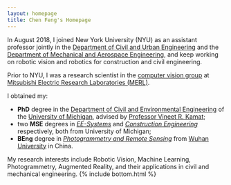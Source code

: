 ```yaml
---
layout: homepage
title: Chen Feng's Homepage
---
```

In August 2018, I joined New York University (NYU) as an assistant professor jointly in the [Department of Civil and Urban Engineering](https://engineering.nyu.edu/academics/departments/civil-and-urban-engineering) and the [Department of Mechanical and Aerospace Engineering](https://engineering.nyu.edu/academics/departments/mechanical-and-aerospace-engineering), and keep working on robotic vision and robotics for construction and civil engineering.

Prior to NYU, I was a research scientist in the [computer vision group](http://www.merl.com/research/computer-vision) at [Mitsubishi Electric Research Laboratories (MERL)](http://www.merl.com/).

I obtained my:

* **PhD** degree in the [Department of Civil and Environmental Engineering](http://www.cee.umich.edu) of the [University of Michigan](http://www.umich.edu/), advised by [Professor Vineet R. Kamat](http://pathfinder.engin.umich.edu/);
* two **MSE** degrees in [*EE-Systems*](http://www.eecs.umich.edu/eecs/graduate/ees/EESystemsgraduate.html) and [*Construction Engineering*](http://tcmp.engin.umich.edu/) respectively, both from University of Michigan;
* **BEng** degree in [*Photogrammetry and Remote Sensing*](http://hts.sgg.whu.edu.cn/) from [Wuhan University](http://www.whu.edu.cn/) in China.

My research interests include Robotic Vision, Machine Learning, Photogrammetry, Augmented Reality, and their applications in civil and mechanical engineering.
{% include bottom.html %}
